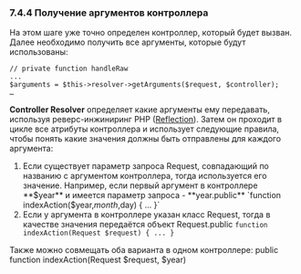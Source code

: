 ### 7.4.4 Получение аргументов контроллера

На этом шаге уже точно определен контроллер, который будет вызван. Далее необходимо получить все аргументы, которые будут использованы:
```
// private function handleRaw
...
$arguments = $this->resolver->getArguments($request, $controller);
…
```
**Controller Resolver** определяет какие аргументы ему передавать, используя реверс-инжиниринг PHP ([Reflection](https://www.google.com/url?q=http://php.net/manual/ru/intro.reflection.php&sa=D&ust=1455315226864000&usg=AFQjCNGP84wrJ8r0ktzlNB9vLNc2BAIxVA)). Затем он проходит в цикле все атрибуты контроллера и использует следующие правила, чтобы понять какие значения должны быть отправлены для каждого аргумента:

1.  Если существует параметр запроса Request, совпадающий по названию с аргументом контроллера, тогда используется его значение. Например, если первый аргумент в контроллере **$year** и имеется параметр запроса - **year.public** 
`function indexAction($year,$month,$day) { ... }`
2.  Если у аргумента в контроллере указан класс Request, тогда в качестве значения передаётся объект Request.public
`function indexAction(Request $request) { ... }`

Также можно совмещать оба варианта в одном контроллере:         public function indexAction(Request $request, $year)
